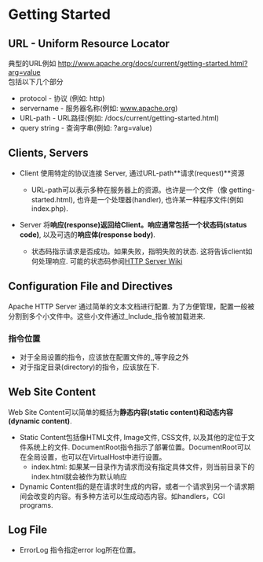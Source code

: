 # Getting Started

## URL - Uniform Resource Locator

典型的URL例如 http://www.apache.org/docs/current/getting-started.html?arg=value   
包括以下几个部分  

* protocol - 协议 (例如: http)  
* servername - 服务器名称(例如: www.apache.org)  
* URL-path - URL路径(例如: /docs/current/getting-started.html)  
* query string - 查询字串(例如: ?arg=value)  


## Clients, Servers

* Client 使用特定的协议连接 Server, 通过URL-path**请求(request)**资源  
	* URL-path可以表示多种在服务器上的资源。也许是一个文件（像 getting-started.html), 也许是一个处理器(handler), 也许某一种程序文件(例如index.php).  

* Server 将**响应(response)**返回给Client。响应通常包括一个**状态码(status code)**, 以及可选的**响应体(response body)**.  
	* 状态码指示请求是否成功。如果失败，指明失败的状态. 这将告诉client如何处理响应. 可能的状态码参阅[HTTP Server Wiki](https://wiki.apache.org/httpd/CommonHTTPStatusCodes)  

## Configuration File and Directives

Apache HTTP Server 通过简单的文本文档进行配置.
为了方便管理，配置一般被分割到多个小文件中。这些小文件通过_Include_指令被加载进来.  

### 指令位置
* 对于全局设置的指令，应该放在配置文件的<Directory>,<Location>,<VirtualHost>等字段之外
* 对于指定目录(directory)的指令，应该放在<Directory>下.


## Web Site Content
Web Site Content可以简单的概括为**静态内容(static content)**和**动态内容(dynamic content)**.

- Static Content包括像HTML文件, Image文件, CSS文件, 以及其他的定位于文件系统上的文件. DocumentRoot指令指示了部署位置。DocumentRoot可以在全局设置，也可以在VirtualHost中进行设置。 
	- index.html: 如果某一目录作为请求而没有指定具体文件，则当前目录下的index.html就会被作为默认响应
- Dynamic Content指的是在请求时生成的内容，或者一个请求到另一个请求期间会改变的内容。有多种方法可以生成动态内容。如handlers，CGI programs.

## Log File
- ErrorLog 指令指定error log所在位置。
